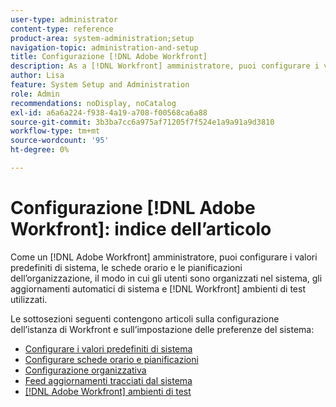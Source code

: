 ```yaml
---
user-type: administrator
content-type: reference
product-area: system-administration;setup
navigation-topic: administration-and-setup
title: Configurazione [!DNL Adobe Workfront]
description: As a [!DNL Workfront] amministratore, puoi configurare i valori predefiniti di sistema, le schede orario e le pianificazioni dell’organizzazione, il modo in cui gli utenti sono organizzati nel sistema, gli aggiornamenti automatici di sistema e [!DNL Workfront] ambienti di test utilizzati.
author: Lisa
feature: System Setup and Administration
role: Admin
recommendations: noDisplay, noCatalog
exl-id: a6a6a224-f938-4a19-a708-f00568ca6a88
source-git-commit: 3b3ba7cc6a975af71205f7f524e1a9a91a9d3810
workflow-type: tm+mt
source-wordcount: '95'
ht-degree: 0%

---
```


# Configurazione [!DNL Adobe Workfront]: indice dell’articolo

<!--Audited: 01/2024-->

Come un [!DNL Adobe Workfront] amministratore, puoi configurare i valori predefiniti di sistema, le schede orario e le pianificazioni dell’organizzazione, il modo in cui gli utenti sono organizzati nel sistema, gli aggiornamenti automatici di sistema e [!DNL Workfront] ambienti di test utilizzati.

Le sottosezioni seguenti contengono articoli sulla configurazione dell’istanza di Workfront e sull’impostazione delle preferenze del sistema:

* [Configurare i valori predefiniti di sistema](../../administration-and-setup/set-up-workfront/configure-system-defaults/configure-system-defaults.md)
* [Configurare schede orario e pianificazioni](../../administration-and-setup/set-up-workfront/configure-timesheets-schedules/configure-timesheets-and-schedules.md)
* [Configurazione organizzativa](../../administration-and-setup/set-up-workfront/organizational-setup/organizational-setup.md)
* [Feed aggiornamenti tracciati dal sistema](../../administration-and-setup/set-up-workfront/system-tracked-update-feeds/system-tracked-updates-feeds.md)
* [[!DNL Adobe Workfront] ambienti di test](../../administration-and-setup/set-up-workfront/workfront-testing-environments/wf-testing-environments.md)
